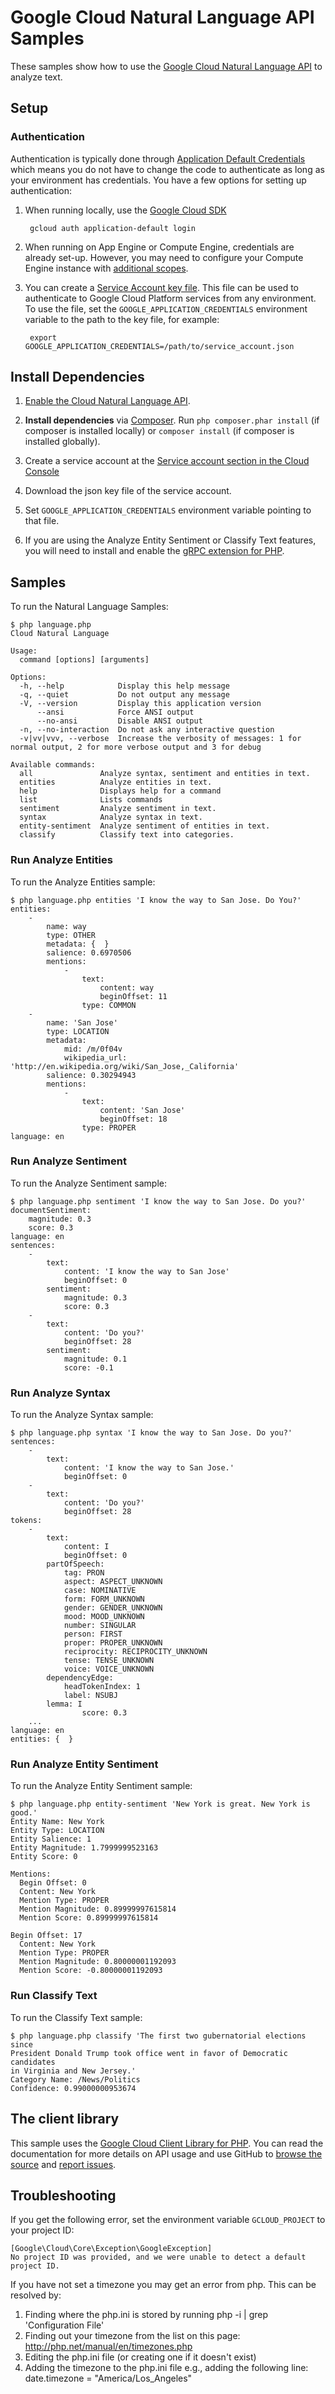 # Google Cloud Natural Language API Samples

These samples show how to use the [Google Cloud Natural Language API][language-api]
to analyze text.

[language-api]: http://cloud.google.com/natural-language
[google-cloud-php]: https://googlecloudplatform.github.io/google-cloud-php/

## Setup

### Authentication

Authentication is typically done through [Application Default Credentials][adc]
which means you do not have to change the code to authenticate as long as
your environment has credentials. You have a few options for setting up
authentication:

1. When running locally, use the [Google Cloud SDK][google-cloud-sdk]

        gcloud auth application-default login

1. When running on App Engine or Compute Engine, credentials are already
   set-up. However, you may need to configure your Compute Engine instance
   with [additional scopes][additional_scopes].

1. You can create a [Service Account key file][service_account_key_file]. This file can be used to
   authenticate to Google Cloud Platform services from any environment. To use
   the file, set the ``GOOGLE_APPLICATION_CREDENTIALS`` environment variable to
   the path to the key file, for example:

        export GOOGLE_APPLICATION_CREDENTIALS=/path/to/service_account.json

[adc]: https://cloud.google.com/docs/authentication#getting_credentials_for_server-centric_flow
[additional_scopes]: https://cloud.google.com/compute/docs/authentication#using
[service_account_key_file]: https://developers.google.com/identity/protocols/OAuth2ServiceAccount#creatinganaccount

## Install Dependencies

1. [Enable the Cloud Natural Language API](https://console.cloud.google.com/flows/enableapi?apiid=language.googleapis.com).

1. **Install dependencies** via [Composer](http://getcomposer.org/doc/00-intro.md).
    Run `php composer.phar install` (if composer is installed locally) or `composer install`
    (if composer is installed globally).

1. Create a service account at the
[Service account section in the Cloud Console](https://console.cloud.google.com/iam-admin/serviceaccounts/)

1. Download the json key file of the service account.

1. Set `GOOGLE_APPLICATION_CREDENTIALS` environment variable pointing to that file.

1. If you are using the Analyze Entity Sentiment or Classify Text features, you will need to install and enable the [gRPC extension for PHP][grpc].

[grpc]: https://cloud.google.com/php/grpc

## Samples

To run the Natural Language Samples:

    $ php language.php
    Cloud Natural Language

    Usage:
      command [options] [arguments]

    Options:
      -h, --help            Display this help message
      -q, --quiet           Do not output any message
      -V, --version         Display this application version
          --ansi            Force ANSI output
          --no-ansi         Disable ANSI output
      -n, --no-interaction  Do not ask any interactive question
      -v|vv|vvv, --verbose  Increase the verbosity of messages: 1 for normal output, 2 for more verbose output and 3 for debug

    Available commands:
      all               Analyze syntax, sentiment and entities in text.
      entities          Analyze entities in text.
      help              Displays help for a command
      list              Lists commands
      sentiment         Analyze sentiment in text.
      syntax            Analyze syntax in text.
      entity-sentiment  Analyze sentiment of entities in text.
      classify          Classify text into categories.

### Run Analyze Entities

To run the Analyze Entities sample:

    $ php language.php entities 'I know the way to San Jose. Do You?'
    entities:
        -
            name: way
            type: OTHER
            metadata: {  }
            salience: 0.6970506
            mentions:
                -
                    text:
                        content: way
                        beginOffset: 11
                    type: COMMON
        -
            name: 'San Jose'
            type: LOCATION
            metadata:
                mid: /m/0f04v
                wikipedia_url: 'http://en.wikipedia.org/wiki/San_Jose,_California'
            salience: 0.30294943
            mentions:
                -
                    text:
                        content: 'San Jose'
                        beginOffset: 18
                    type: PROPER
    language: en

### Run Analyze Sentiment

To run the Analyze Sentiment sample:

    $ php language.php sentiment 'I know the way to San Jose. Do you?'
    documentSentiment:
        magnitude: 0.3
        score: 0.3
    language: en
    sentences:
        -
            text:
                content: 'I know the way to San Jose'
                beginOffset: 0
            sentiment:
                magnitude: 0.3
                score: 0.3
        -
            text:
                content: 'Do you?'
                beginOffset: 28
            sentiment:
                magnitude: 0.1
                score: -0.1

### Run Analyze Syntax

To run the Analyze Syntax sample:

    $ php language.php syntax 'I know the way to San Jose. Do you?'
    sentences:
        -
            text:
                content: 'I know the way to San Jose.'
                beginOffset: 0
        -
            text:
                content: 'Do you?'
                beginOffset: 28
    tokens:
        -
            text:
                content: I
                beginOffset: 0
            partOfSpeech:
                tag: PRON
                aspect: ASPECT_UNKNOWN
                case: NOMINATIVE
                form: FORM_UNKNOWN
                gender: GENDER_UNKNOWN
                mood: MOOD_UNKNOWN
                number: SINGULAR
                person: FIRST
                proper: PROPER_UNKNOWN
                reciprocity: RECIPROCITY_UNKNOWN
                tense: TENSE_UNKNOWN
                voice: VOICE_UNKNOWN
            dependencyEdge:
                headTokenIndex: 1
                label: NSUBJ
            lemma: I
                    score: 0.3
        ...
    language: en
    entities: {  }


### Run Analyze Entity Sentiment

To run the Analyze Entity Sentiment sample:

    $ php language.php entity-sentiment 'New York is great. New York is good.'
    Entity Name: New York
    Entity Type: LOCATION
    Entity Salience: 1
    Entity Magnitude: 1.7999999523163
    Entity Score: 0

    Mentions: 
      Begin Offset: 0
      Content: New York
      Mention Type: PROPER
      Mention Magnitude: 0.89999997615814
      Mention Score: 0.89999997615814

    Begin Offset: 17
      Content: New York
      Mention Type: PROPER
      Mention Magnitude: 0.80000001192093
      Mention Score: -0.80000001192093

### Run Classify Text

To run the Classify Text sample:

    $ php language.php classify 'The first two gubernatorial elections since
    President Donald Trump took office went in favor of Democratic candidates
    in Virginia and New Jersey.'
    Category Name: /News/Politics
    Confidence: 0.99000000953674

## The client library

This sample uses the [Google Cloud Client Library for PHP][google-cloud-php].
You can read the documentation for more details on API usage and use GitHub
to [browse the source][google-cloud-php-source] and [report issues][google-cloud-php-issues].

## Troubleshooting

If you get the following error, set the environment variable `GCLOUD_PROJECT` to your project ID:

```
[Google\Cloud\Core\Exception\GoogleException]
No project ID was provided, and we were unable to detect a default project ID.
```

If you have not set a timezone you may get an error from php. This can be resolved by:

  1. Finding where the php.ini is stored by running php -i | grep 'Configuration File'
  1. Finding out your timezone from the list on this page: http://php.net/manual/en/timezones.php
  1. Editing the php.ini file (or creating one if it doesn't exist)
  1. Adding the timezone to the php.ini file e.g., adding the following line: date.timezone = "America/Los_Angeles"

[google-cloud-php]: https://googlecloudplatform.github.io/google-cloud-php
[google-cloud-php-source]: https://github.com/GoogleCloudPlatform/google-cloud-php
[google-cloud-php-issues]: https://github.com/GoogleCloudPlatform/google-cloud-php/issues
[google-cloud-sdk]: https://cloud.google.com/sdk/
